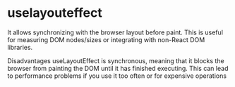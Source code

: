 # uselayouteffect

It allows synchronizing with the browser layout before paint. This is useful for measuring DOM nodes/sizes or integrating with non-React DOM libraries.

Disadvantages
useLayoutEffect is synchronous, meaning that it blocks the browser from painting the DOM until it has finished executing. This can lead to performance problems if you use it too often or for expensive operations
